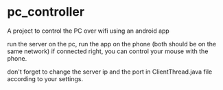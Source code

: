 # pc_controller
A project to control the PC over wifi using an android app

run the server on the pc, run the app on the phone (both should be on the same network)
if connected right, you can control your mouse with the phone.

don't forget to change the server ip and the port in ClientThread.java file according to your settings.
